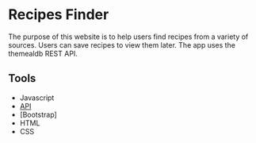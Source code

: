 # Recipes Finder

The purpose of this website is to help users find recipes from a variety of sources. Users can save recipes to view them later.
The app uses the themealdb REST API.



## Tools

- Javascript
- [API](https://www.themealdb.com/api.php)
- [Bootstrap]
- HTML
- CSS
